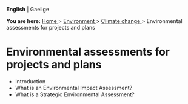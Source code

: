 **English** |  Gaeilge 

**You are here:** [ Home ](/en/) > [ Environment ](/en/environment/) > [
Climate change ](/en/environment/climate-change/) > Environmental assessments
for projects and plans

#  Environmental assessments for projects and plans

  * Introduction 
  * What is an Environmental Impact Assessment? 
  * What is a Strategic Environmental Assessment? 
